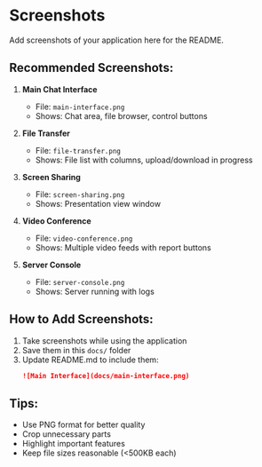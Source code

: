 # Screenshots

Add screenshots of your application here for the README.

## Recommended Screenshots:

1. **Main Chat Interface**
   - File: `main-interface.png`
   - Shows: Chat area, file browser, control buttons

2. **File Transfer**
   - File: `file-transfer.png`
   - Shows: File list with columns, upload/download in progress

3. **Screen Sharing**
   - File: `screen-sharing.png`
   - Shows: Presentation view window

4. **Video Conference**
   - File: `video-conference.png`
   - Shows: Multiple video feeds with report buttons

5. **Server Console**
   - File: `server-console.png`
   - Shows: Server running with logs

## How to Add Screenshots:

1. Take screenshots while using the application
2. Save them in this `docs/` folder
3. Update README.md to include them:
   ```markdown
   ![Main Interface](docs/main-interface.png)
   ```

## Tips:
- Use PNG format for better quality
- Crop unnecessary parts
- Highlight important features
- Keep file sizes reasonable (<500KB each)
